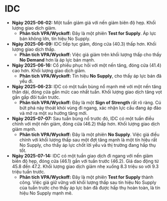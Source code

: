 # IDC

- **Ngày 2025-06-02:** Một tuần giảm giá với nến giảm biên độ hẹp. Khối lượng giao dịch giảm.
    - **Phân tích VPA/Wyckoff:** Đây là một phiên **Test for Supply**. Áp lực bán không lớn, tín hiệu No Supply.
- **Ngày 2025-06-09:** IDC tiếp tục giảm, đóng cửa (40.3) thấp hơn. Khối lượng giao dịch thấp.
    - **Phân tích VPA/Wyckoff:** Việc giá giảm trên khối lượng thấp cho thấy **No Demand** hơn là áp lực bán mạnh.
- **Ngày 2025-06-16:** Cổ phiếu phục hồi với một nến tăng, đóng cửa (41.4) cao hơn. Khối lượng giao dịch giảm.
    - **Phân tích VPA/Wyckoff:** Tín hiệu **No Supply**, cho thấy áp lực bán đã yếu đi.
- **Ngày 2025-06-23:** IDC có một tuần bùng nổ mạnh mẽ với một nến tăng thân dài, đóng cửa gần mức cao nhất tuần. Khối lượng giao dịch tăng vọt gần gấp đôi tuần trước.
    - **Phân tích VPA/Wyckoff:** Đây là một **Sign of Strength** rất rõ ràng. Cú bứt phá này thoát khỏi vùng đi ngang, xác nhận lực cầu đang áp đảo và mở ra một xu hướng tăng mới.
- **Ngày 2025-07-07:** Sau tuần bùng nổ trước đó, IDC có một tuần điều chỉnh với một nến giảm, đóng cửa (46.2) thấp hơn. Khối lượng giao dịch giảm mạnh.
    - **Phân tích VPA/Wyckoff:** Đây là một phiên **No Supply**. Việc giá điều chỉnh với khối lượng thấp sau một đợt tăng mạnh là một tín hiệu rất No Supply, cho thấy áp lực chốt lời yếu và thị trường đang hấp thụ tốt.
- **Ngày 2025-07-14:** IDC có một tuần giao dịch đi ngang với nến giảm biên độ hẹp, đóng cửa (46.1) gần với tuần trước (46.2). Giá dao động từ 45.8 đến 47.2. Khối lượng giao dịch giảm nhẹ xuống 8.3 triệu so với 9.3 triệu tuần trước.
    - **Phân tích VPA/Wyckoff:** Đây là một phiên **Test for Supply** thành công. Việc giá giữ vững với khối lượng thấp sau tín hiệu No Supply của tuần trước cho thấy áp lực bán đã được hấp thụ hoàn toàn, là tín hiệu No Supply mạnh mẽ.


